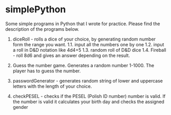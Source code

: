 # simplePython
Some simple programs in Python that I wrote for practice. Please find the description of the programs below.

1. diceRoll - rolls a dice of your choice, by generating random number form the range you want.
1.1. input all the numbers one by one
1.2. input a roll in D&D notation like 4d4+5
1.3. random roll of D&D dice
1.4. Fireball - roll 8d6 and gives an answer depending on the result.

2. Guess the number game. Generates a random number 1-1000. The player has to guess the number.

3. passwordGenerator - generates random string of lower and uppercase letters with the length of your choice.

4. checkPESEL - checks if the PESEL (Polish ID number) number is valid. If the number is valid it calculates your birth day and checks the assigned gender
